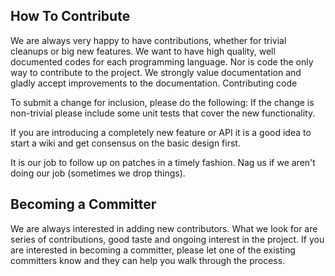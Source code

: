 ## How To Contribute

We are always very happy to have contributions, whether for trivial cleanups or big new features. We want to have high quality, well documented codes for each programming language. Nor is code the only way to contribute to the project. We strongly value documentation and gladly accept improvements to the documentation.
Contributing code

To submit a change for inclusion, please do the following:
If the change is non-trivial please include some unit tests that cover the new functionality.

If you are introducing a completely new feature or API it is a good idea to start a wiki and get consensus on the basic design first.

It is our job to follow up on patches in a timely fashion. Nag us if we aren't doing our job (sometimes we drop things).

## Becoming a Committer

We are always interested in adding new contributors. What we look for are series of contributions, good taste and ongoing interest in the project. If you are interested in becoming a committer, please let one of the existing committers know and they can help you walk through the process.